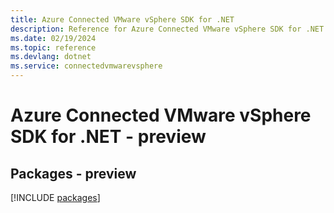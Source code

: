 ```yaml
---
title: Azure Connected VMware vSphere SDK for .NET
description: Reference for Azure Connected VMware vSphere SDK for .NET
ms.date: 02/19/2024
ms.topic: reference
ms.devlang: dotnet
ms.service: connectedvmwarevsphere
---
```

# Azure Connected VMware vSphere SDK for .NET - preview
## Packages - preview
[!INCLUDE [packages](connected-vmware-vsphere-index.md)]